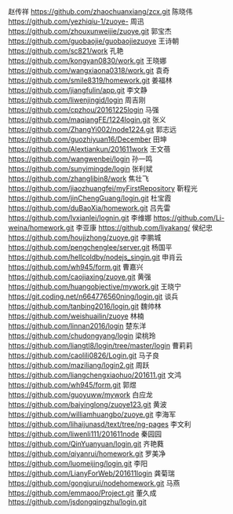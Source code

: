 赵传祥 https://github.com/zhaochuanxiang/zcx.git
陈晓伟 https://github.com/yezhiqiu-1/zuoye-
周迅 https://github.com/zhouxunweijie/zuoye.git
郭宝杰 https://github.com/guobaojie/guobaojiezuoye
王诗朝 https://github.com/sc821/work
孔艳 https://github.com/kongyan0830/work.git
王晓娜 https://github.com/wangxiaona0318/work.git
袁奇 https://github.com/smile8319/homework.git
姜福林 https://github.com/jiangfulin/app.git
李文静 https://github.com/liwenjingid/login
周吉刚 https://github.com/cpzhou/20161225login
马强 https://github.com/maqiangFE/1224login.git
张义 https://github.com/ZhangYi002/node1224.git
郭志远 https://github.com/guozhiyuan16/December
田坤 https://github.com/Alextiankun/201611work
王文蓓 https://github.com/wangwenbei/login
孙一鸣 https://github.com/sunyimingde/login
张利斌 https://github.com/zhanglibin8/work
焦壮飞 https://github.com/jiaozhuangfei/myFirstRepository
靳程光 https://github.com/jinChengGuang/login.git
杜宝霞 https://github.com/duBaoXia/homework.git
吕先雷 https://github.com/lvxianlei/lognin.git
李维娜 https://github.com/Li-weina/homework.git
李亚康 https://github.com/liyakang/
侯纪忠 https://github.com/houjizhong/zuoye.git
李鹏城 https://github.com/pengchenglee/server.git
杨国平 https://github.com/hellcoldby/nodejs_singin.git
申肖云 https://github.com/wh945/form.git
曹嘉兴 https://github.com/caojiaxing/zuoye.git
黄强 https://github.com/huangobjective/mywork.git
王晓宁 https://git.coding.net/n664776560ning/login.git
谈兵 https://github.com/tanbing2016/login.git
魏帅林 https://github.com/weishuailin/zuoye
林楠 https://github.com/linnan2016/login
楚东洋 https://github.com/chudongyang/login
梁桃玲 https://github.com/liangtl8/login/tree/master/login
曹莉莉 https://github.com/caolili0826/Login.git
马子良 https://github.com/maziliang/login2.git
周跃 https://github.com/liangchengxiaohuo/201611.git
文鸿 https://github.com/wh945/form.git
郭煜 https://github.com/guoyuww/mywork
白应龙 https://github.com/baiyinglong/zuoye123.git
黄波 https://github.com/williamhuangbo/zuoye.git
李海军 https://github.com/lihaijunasd/text/tree/ng-pages
李文利 https://github.com/liwenli111/201611node
秦园园 https://github.com/QinYuanyuan/login.git
齐艳蕤 https://github.com/qiyanrui/homework.git
罗美净 https://github.com/luomeijing/login.git
李阳 https://github.com/LianyForWeb/201611login
龚菊瑞 https://github.com/gongjurui/nodehomework.git
马燕 https://github.com/emmaoo/Project.git
董久成 https://github.com/jsdongqingzhu/login.git